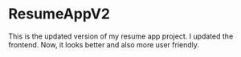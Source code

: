 # ResumeAppV2
This is the updated version of my resume app project.
I updated the frontend. Now, it looks better and also more user friendly.

